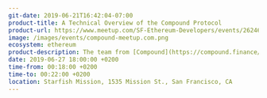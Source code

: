 ```yaml
---
git-date: 2019-06-21T16:42:04-07:00
product-title: A Technical Overview of the Compound Protocol
product-url: https://www.meetup.com/SF-Ethereum-Developers/events/262463124/
image: /images/events/compound-meetup.com.png
ecosystem: ethereum
product-description: The team from [Compound](https://compound.finance/) will present a technical overview of their protocol. Compound is an open-source protocol for algorithmic, efficient Money Markets on the Ethereum blockchain. Compound users can supply assets to Compound and earn interest on those assets, or borrow from Compound with overcollateralized loans (somewhat similar to minting DAI using MakerDAO).
date: 2019-06-27 18:00:00 +0200
time-from: 00:18:00 +0200
time-to: 00:22:00 +0200
location: Starfish Mission, 1535 Mission St., San Francisco, CA
---
```

